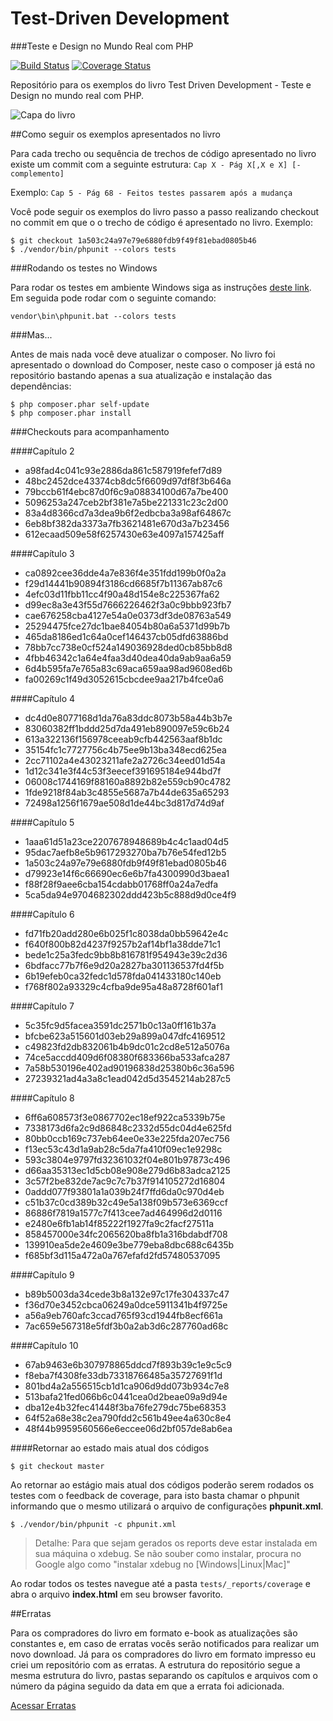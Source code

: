 # Test-Driven Development
###Teste e Design no Mundo Real com PHP

[![Build Status](https://travis-ci.org/andrebian/tdd-no-mundo-real-php.svg?branch=master)](https://travis-ci.org/andrebian/tdd-no-mundo-real-php) [![Coverage Status](https://coveralls.io/repos/andrebian/tdd-no-mundo-real-php/badge.svg)](https://coveralls.io/r/andrebian/tdd-no-mundo-real-php)

Repositório para os exemplos do livro Test Driven Development - Teste e Design no mundo real com PHP.


![Capa do livro](https://raw.githubusercontent.com/andrebian/tdd-no-mundo-real-php/master/cover.jpeg)

##Como seguir os exemplos apresentados no livro

Para cada trecho ou sequência de trechos de código apresentado no livro existe um commit com a seguinte estrutura:
`Cap X - Pág X[,X e X] [- complemento]`

Exemplo: 
`Cap 5 - Pág 68 - Feitos testes passarem após a mudança`

Você pode seguir os exemplos do livro passo a passo realizando checkout no commit em que o o trecho de código é apresentado no livro. 
Exemplo: 
```shell 
$ git checkout 1a503c24a97e79e6880fdb9f49f81ebad0805b46
$ ./vendor/bin/phpunit --colors tests
```

###Rodando os testes no Windows

Para rodar os testes em ambiente Windows siga as instruções [deste link](https://github.com/andrebian/tdd-no-mundo-real-php/blob/master/UTILIZANDO_O_COMPOSER_NO_WINDOWS.md). Em seguida pode rodar com o seguinte comando:

```shell
vendor\bin\phpunit.bat --colors tests
```

###Mas...

Antes de mais nada você deve atualizar o composer. No livro foi apresentado o download do Composer, neste caso o composer já está no repositório bastando apenas a sua atualização e instalação das dependências:

```shell
$ php composer.phar self-update
$ php composer.phar install
```


###Checkouts para acompanhamento

####Capítulo 2

 - a98fad4c041c93e2886da861c587919fefef7d89
 - 48bc2452dce43374cb8dc5f6609d97df8f3b646a
 - 79bccb61f4ebc87d0f6c9a08834100d67a7be400
 - 5096253a247ceb2bf381e7a5be221331c23c2d00
 - 83a4d8366cd7a3dea9b6f2edbcba3a98af64867c
 - 6eb8bf382da3373a7fb3621481e670d3a7b23456
 - 612ecaad509e58f6257430e63e4097a157425aff

####Capítulo 3

 - ca0892cee36dde4a7e836f4e351fdd199b0f0a2a
 - f29d14441b90894f3186cd6685f7b11367ab87c6
 - 4efc03d11fbb11cc4f90a48d154e8c225367fa62
 - d99ec8a3e43f55d7666226462f3a0c9bbb923fb7
 - cae676258cba4127e54a0e0373df3de08763a549
 - 25294475fce27dc1bae84054b80a6a5371d99b7b
 - 465da8186ed1c64a0cef146437cb05dfd63886bd
 - 78bb7cc738e0cf524a149036928ded0cb85bb8d8
 - 4fbb46342c1a64e4faa3d40dea40da9ab9aa6a59
 - 6d4b595fa7e765a83c69aca659aa98ad9608ed6b
 - fa00269c1f49d3052615cbcdee9aa217b4fce0a6

####Capítulo 4

 - dc4d0e8077168d1da76a83ddc8073b58a44b3b7e
 - 83060382ff1bddd25d7da491eb890097e59c6b24
 - 613a322136f156978ceeab9cfb442563aaf8b1dc
 - 35154fc1c7727756c4b75ee9b13ba348ecd625ea
 - 2cc71102a4e43023211afe2a2726c34eed01d54a
 - 1d12c341e3f44c53f3eecef391695184e944bd7f
 - 06008c1744169f88160a8892b82e559cb90c4782
 - 1fde9218f84ab3c4855e5687a7b44de635a65293
 - 72498a1256f1679ae508d1de44bc3d817d74d9af
 
####Capítulo 5

 - 1aaa61d51a23ce2207678948689b4c4c1aad04d5
 - 95dac7aefb8e5b9617293270ba7b76e54fed12b5
 - 1a503c24a97e79e6880fdb9f49f81ebad0805b46
 - d79923e14f6c66690ec6e6b7fa4300990d3baea1
 - f88f28f9aee6cba154cdabb01768ff0a24a7edfa
 - 5ca5da94e9704682302ddd423b5c888d9d0ce4f9


####Capítulo 6

 - fd71fb20add280e6b025f1c8038da0bb59642e4c
 - f640f800b82d4237f9257b2af14bf1a38dde71c1
 - bede1c25a3fedc9bb8b816781f954943e39c2d36
 - 6bdfacc77b7f6e9d20a2827ba301136537fd4f5b
 - 6b19efeb0ca32fedc1d578fda041433180c140eb
 - f768f802a93329c4cfba9de95a48a8728f601af1


####Capítulo 7

 - 5c35fc9d5facea3591dc2571b0c13a0ff161b37a
 - bfcbe623a515601d03eb29a899a047dfc4169512
 - c49823fd2db832061b4b9dc01c2cd8e512a5076a
 - 74ce5accdd409d6f08380f683366ba533afca287
 - 7a58b530196e402ad90196838d25380b6c36a596
 - 27239321ad4a3a8c1ead042d5d3545214ab287c5


####Capítulo 8

 - 6ff6a608573f3e0867702ec18ef922ca5339b75e
 - 7338173d6fa2c9d86848c2332d55dc04d4e625fd
 - 80bb0ccb169c737eb64ee0e33e225fda207ec756
 - f13ec53c43d1a9ab28c5da7fa410f09ec1e9298c
 - 593c3804e9797fd32361032f04e801b97873c496
 - d66aa35313ec1d5cb08e908e279d6b83adca2125
 - 3c57f2be832de7ac9c7c7b37f914105272d16804
 - 0addd077f93801a1a039b24f7ffd6da0c970d4eb
 - c51b37c0cd389b32c49e5a138f09b573e6369ccf
 - 86886f7819a1577c7f413cee7ad464996d2d0116
 - e2480e6fb1ab14f85222f1927fa9c2facf27511a
 - 858457000e34fc2065620ba8fb1a316bdabdf708
 - 139910ea5de2e4609e3be779eba8dbc688c6435b
 - f685bf3d115a472a0a767efafd2fd57480537095
 
####Capítulo 9

 - b89b5003da34cede3b8a132e97c17fe304337c47
 - f36d70e3452cbca06249a0dce5911341b4f9725e
 - a56a9eb760afc3ccad765f93cd1944fb8ecf661a
 - 7ac659e567318e5fdf3b0a2ab3d6c287760ad68c


####Capítulo 10

 - 67ab9463e6b307978865ddcd7f893b39c1e9c5c9
 - f8eba7f4308fe33db73318766485a35727691f1d
 - 801bd4a2a556515cb1d1ca906d9dd073b934c7e8
 - 513bafa21fed066b6c0441cea0d2beae09a9d94e
 - dba12e4b32fec41448f3ba76fe279dc75be68353
 - 64f52a68e38c2ea790fdd2c561b49ee4a630c8e4
 - 48f44b9959560566e6eccee06d2bf057de8ab6ea


####Retornar ao estado mais atual dos códigos

`$ git checkout master`


Ao retornar ao estágio mais atual dos códigos poderão serem rodados os testes com o feedback de coverage, para isto basta chamar o phpunit informando que o mesmo utilizará o arquivo de configurações **phpunit.xml**.

```shell
$ ./vendor/bin/phpunit -c phpunit.xml
```

> Detalhe: Para que sejam gerados os reports deve estar instalada em sua máquina o xdebug. Se não souber como instalar, procura no Google algo como "instalar xdebug no [Windows|Linux|Mac]"

Ao rodar todos os testes navegue até a pasta `tests/_reports/coverage` e abra o arquivo **index.html** em seu browser favorito.


##Erratas

Para os compradores do livro em formato e-book as atualizações são constantes e, em caso de erratas vocês serão notificados para realizar um novo download. Já para os compradores do livro em formato impresso eu criei um repositório com as erratas. A estrutura do repositório segue a mesma estrutura do livro, pastas separando os capítulos e arquivos com o número da página seguido da data em que a errata foi adicionada.

[Acessar Erratas](https://github.com/andrebian/erratas-livro-tdd-com-php)

